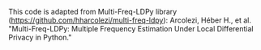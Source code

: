 This code is adapted from Multi-Freq-LDPy library (https://github.com/hharcolezi/multi-freq-ldpy): 
Arcolezi, Héber H., et al. "Multi-Freq-LDPy: Multiple Frequency Estimation Under Local Differential Privacy in Python."